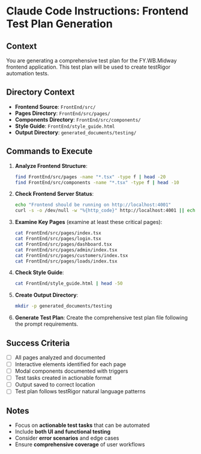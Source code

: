 # Claude Code Instructions: Frontend Test Plan Generation

## Context
You are generating a comprehensive test plan for the FY.WB.Midway frontend application. This test plan will be used to create testRigor automation tests.

## Directory Context
- **Frontend Source**: `FrontEnd/src/`
- **Pages Directory**: `FrontEnd/src/pages/`
- **Components Directory**: `FrontEnd/src/components/`
- **Style Guide**: `FrontEnd/style_guide.html`
- **Output Directory**: `generated_documents/testing/`

## Commands to Execute

1. **Analyze Frontend Structure**:
   ```bash
   find FrontEnd/src/pages -name "*.tsx" -type f | head -20
   find FrontEnd/src/components -name "*.tsx" -type f | head -10
   ```

2. **Check Frontend Server Status**:
   ```bash
   echo "Frontend should be running on http://localhost:4001"
   curl -s -o /dev/null -w "%{http_code}" http://localhost:4001 || echo "Frontend not running"
   ```

3. **Examine Key Pages** (examine at least these critical pages):
   ```bash
   cat FrontEnd/src/pages/index.tsx
   cat FrontEnd/src/pages/login.tsx
   cat FrontEnd/src/pages/dashboard.tsx
   cat FrontEnd/src/pages/admin/index.tsx
   cat FrontEnd/src/pages/customers/index.tsx
   cat FrontEnd/src/pages/loads/index.tsx
   ```

3. **Check Style Guide**:
   ```bash
   cat FrontEnd/style_guide.html | head -50
   ```

4. **Create Output Directory**:
   ```bash
   mkdir -p generated_documents/testing
   ```

5. **Generate Test Plan**:
   Create the comprehensive test plan file following the prompt requirements.

## Success Criteria
- [ ] All pages analyzed and documented
- [ ] Interactive elements identified for each page
- [ ] Modal components documented with triggers
- [ ] Test tasks created in actionable format
- [ ] Output saved to correct location
- [ ] Test plan follows testRigor natural language patterns

## Notes
- Focus on **actionable test tasks** that can be automated
- Include **both UI and functional testing**
- Consider **error scenarios** and edge cases
- Ensure **comprehensive coverage** of user workflows
